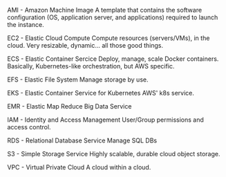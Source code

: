 AMI - Amazon Machine Image
A template that contains the software configuration (OS, application server, and applications) required to launch the instance. 

EC2 - Elastic Cloud Compute
Compute resources (servers/VMs), in the cloud. Very resizable, dynamic... all those good things.

ECS - Elastic Container Sercice
Deploy, manage, scale Docker containers. Basically, Kubernetes-like orchestration, but AWS specific.

EFS - Elastic File System
Manage storage by use.

EKS - Elastic Container Service for Kubernetes 
AWS' k8s service.

EMR - Elastic Map Reduce
Big Data Service

IAM - Identity and Access Management
User/Group permissions and access control.

RDS - Relational Database Service
Manage SQL DBs

S3 - Simple Storage Service
Highly scalable, durable cloud object storage.

VPC - Virtual Private Cloud
A cloud within a cloud.

